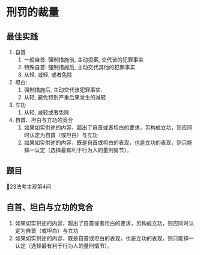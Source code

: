 # 刑罚的裁量




## 最佳实践


1. 自首
    1. 一般自首: 强制措施前, 主动投案, 交代该的犯罪事实
    2. 特殊自首: 强制措施后, 主动交代其他的犯罪事实
    3. 从轻, 减轻, 或者免除
2. 坦白: 
    1. 强制措施后, 主动交代该犯罪事实. 
    2. 从轻, 避免特别严重后果发生的减轻
3. 立功
    1. 从轻, 减轻或者免除
4. 自首、坦白与立功的竞合
    1. 如果如实供述的内容，超出了自首或者坦白的要求，另构成立功，则应同时认定为自首（或坦白）与立功
    2. 如果如实供述的内容，既是自首或坦白的表现，也是立功的表现，则只能择一认定（选择最有利于行为人的量刑情节）。


## 题目

🍐23法考主观第4问


## 自首、坦白与立功的竞合

1. 如果如实供述的内容，超出了自首或者坦白的要求，另构成立功，则应同时认定为自首（或坦白）与立功
2. 如果如实供述的内容，既是自首或坦白的表现，也是立功的表现，则只能择一认定（选择最有利于行为人的量刑情节）。




































